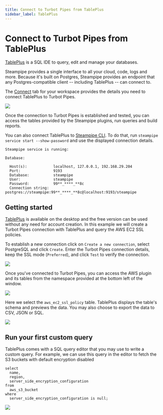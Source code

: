 ```yaml
---
title: Connect to Turbot Pipes from TablePlus
sidebar_label: TablePlus
---
```


# Connect to Turbot Pipes from TablePlus

[TablePlus](https://tableplus.com/) is a SQL IDE to query, edit and manage your
databases.

Steampipe provides a single interface to all your cloud, code, logs and more.
Because it's built on Postgres, Steampipe provides an endpoint that any
Postgres-compatible client -- including TablePlus -- can connect to.

The [Connect](/pipes/docs/integrations/) tab for your workspace provides
the details you need to connect TablePlus to Turbot Pipes.

<div style={{"marginTop":"1em", "marginBottom":"1em", "width":"90%"}}>
<img src="/images/docs/pipes/turbot-pipes-connect-details.jpg" />
</div>

Once the connection to Turbot Pipes is established and tested, you can access
the tables provided by the Steampipe plugins, run queries and build reports.

You can also connect TablePlus to
[Steampipe CLI](https://steampipe.io/downloads). To do that, run
`steampipe service start --show-password` and use the displayed connection
details.

```
Steampipe service is running:

Database:

  Host(s):            localhost, 127.0.0.1, 192.168.29.204
  Port:               9193
  Database:           steampipe
  User:               steampipe
  Password:           99**_****_**8c
  Connection string:  postgres://steampipe:99**_****_**8c@localhost:9193/steampipe
```

## Getting started

[TablePlus](https://tableplus.com/download) is available on the desktop and the
free version can be used without any need for account creation. In this example
we will create a Turbot Pipes connection with TablePlus and query the AWS EC2
SSL policies.

To establish a new connection click on `Create a new connection`, select
PostgreSQL and click `Create`. Enter the Turbot Pipes connection details, keep
the SSL mode (`Preferred`), and click `Test` to verify the connection.

<div style={{"marginTop":"1em", "marginBottom":"1em", "width":"90%"}}>
<img src="/images/docs/pipes/tableplus-connection-success.png" />
</div>

Once you've connected to Turbot Pipes, you can access the AWS plugin and its
tables from the namespace provided at the bottom left of the window.

<div style={{"marginTop":"1em", "marginBottom":"1em", "width":"50%"}}>
<img src="/images/docs/pipes/tableplus-namespace-select.png" />
</div>

Here we select the `aws_ec2_ssl_policy` table. TablePlus displays the table's
schema and previews the data. You may also choose to export the data to CSV,
JSON or SQL.

<div style={{"marginTop":"1em", "marginBottom":"1em", "width":"90%"}}>
<img src="/images/docs/pipes/tableplus-ec2-ssl-data-preview.png" />
</div>

## Run your first custom query

TablePlus comes with a SQL query editor that you may use to write a custom
query. For example, we can use this query in the editor to fetch the S3 buckets
with default encryption disabled

```
select
  name,
  region,
  server_side_encryption_configuration
from
  aws_s3_bucket
where
  server_side_encryption_configuration is null;
```

<div style={{"marginTop":"1em", "marginBottom":"1em", "width":"90%"}}>
<img src="/images/docs/pipes/tableplus-custom-query-results.png" />
</div>
